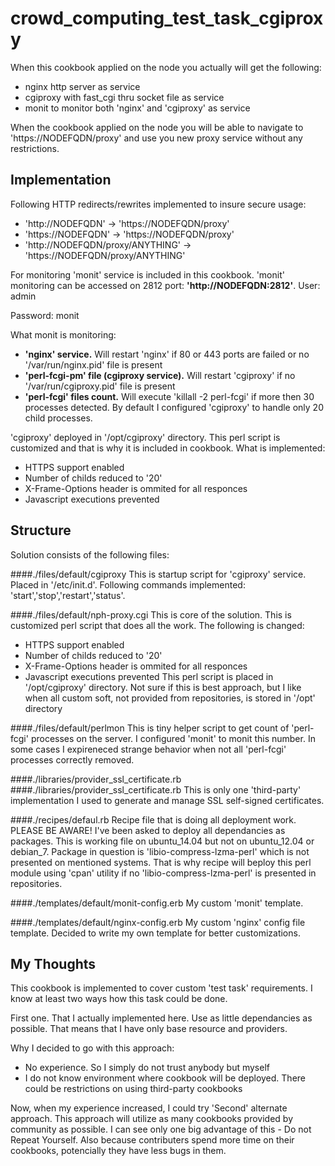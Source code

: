 crowd_computing_test_task_cgiproxy
==========================
When this cookbook applied on the node you actually will get the following:
 - nginx http server as service
 - cgiproxy with fast_cgi thru socket file as service
 - monit to monitor both 'nginx' and 'cgiproxy' as service

When the cookbook applied on the node you will be able to navigate to 'https://NODEFQDN/proxy' and use you new proxy service without any restrictions.

Implementation
--------------
Following HTTP redirects/rewrites implemented to insure secure usage:
- 'http://NODEFQDN' -> 'https://NODEFQDN/proxy'
- 'https://NODEFQDN' -> 'https://NODEFQDN/proxy'
- 'http://NODEFQDN/proxy/ANYTHING' -> 'https://NODEFQDN/proxy/ANYTHING'

For monitoring 'monit' service is included in this cookbook. 
'monit' monitoring can be accessed on 2812 port: **'http://NODEFQDN:2812'**.
User: admin

Password: monit

What monit is monitoring:
+ **'nginx' service.** Will restart 'nginx' if 80 or 443 ports are failed or no '/var/run/nginx.pid' file is present
+ **'perl-fcgi-pm' file (cgiproxy service).** Will restart 'cgiproxy' if no '/var/run/cgiproxy.pid' file is present
+ **'perl-fcgi' files count.** Will execute 'killall -2 perl-fcgi' if more then 30 processes detected. By default I configured 'cgiproxy' to handle only 20 child processes.


'cgiproxy' deployed in '/opt/cgiproxy' directory. This perl script is customized and that is why it is included in cookbook.
What is implemented:
- HTTPS support enabled
- Number of childs reduced to '20'
- X-Frame-Options header is ommited for all responces
- Javascript executions prevented

Structure
---------
Solution consists of the following files:

####./files/default/cgiproxy
This is startup script for 'cgiproxy' service. Placed in '/etc/init.d'. Following commands implemented: 'start','stop','restart','status'.

####./files/default/nph-proxy.cgi
This is core of the solution. This is customized perl script that does all the work.
The following is changed:
- HTTPS support enabled
- Number of childs reduced to '20'
- X-Frame-Options header is ommited for all responces
- Javascript executions prevented
This perl script is placed in '/opt/cgiproxy' directory. Not sure if this is best approach, but I like when all custom soft, not provided from repositories, is stored in '/opt' directory
    
####./files/default/perlmon
This is tiny helper script to get count of 'perl-fcgi' processes on the server. I configured 'monit' to monit this number. In some cases I expireneced strange behavior when not all 'perl-fcgi' processes correctly removed.
    
####./libraries/provider_ssl_certificate.rb
####./libraries/provider_ssl_certificate.rb
This is only one 'third-party' implementation I used to generate and manage SSL self-signed certificates.
    
####./recipes/defaul.rb
Recipe file that is doing all deployment work. PLEASE BE AWARE! I've been asked to deploy all dependancies as packages. This is working file on ubuntu_14.04 but not on ubuntu_12.04 or debian_7. Package in question is 'libio-compress-lzma-perl' which is not presented on mentioned systems. That is why recipe will beploy this perl module using 'cpan' utility if no 'libio-compress-lzma-perl' is presented in repositories.

####./templates/default/monit-config.erb
My custom 'monit' template.

####./templates/default/nginx-config.erb
My custom 'nginx' config file template. Decided to write my own template for better customizations.

My Thoughts
-----------
This cookbook is implemented to cover custom 'test task' requirements.
I know at least two ways how this task could be done.

First one. That I actually implemented here. Use as little dependancies as possible. That means that I have only base resource and providers.

Why I decided to go with this approach:
+ No experience. So I simply do not trust anybody but myself
+ I do not know environment where cookbook will be deployed. There could be restrictions on using third-party cookbooks


Now, when my experience increased, I could try 'Second' alternate approach.
This approach will utilize as many cookbooks provided by community as possible. I can see only one big advantage of this - Do not Repeat Yourself. Also because contributers spend more time on their cookbooks, potencially they have less bugs in them.
